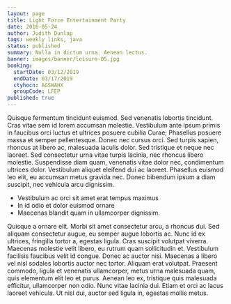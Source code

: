 ```yaml
---
layout: page
title: Light Force Entertainment Party
date: 2016-05-24
author: Judith Dunlap
tags: weekly links, java
status: published
summary: Nulla in dictum urna. Aenean lectus.
banner: images/banner/leisure-05.jpg
booking:
  startDate: 03/12/2019
  endDate: 03/17/2019
  ctyhocn: AGSWAHX
  groupCode: LFEP
published: true
---
```

Quisque fermentum tincidunt euismod. Sed venenatis lobortis tincidunt. Cras vitae sem id lorem accumsan molestie. Vestibulum ante ipsum primis in faucibus orci luctus et ultrices posuere cubilia Curae; Phasellus posuere massa et semper pellentesque. Donec nec cursus orci. Sed turpis sapien, rhoncus at libero ac, malesuada iaculis dolor. Sed tristique et neque nec laoreet. Sed consectetur urna vitae turpis lacinia, nec rhoncus libero molestie. Suspendisse diam quam, venenatis vitae dolor nec, condimentum ultrices dolor. Vestibulum aliquet eleifend dui ac laoreet. Phasellus euismod leo elit, eu accumsan metus gravida nec. Donec bibendum ipsum a diam suscipit, nec vehicula arcu dignissim.

* Vestibulum ac orci sit amet erat tempus maximus
* In id odio et dolor euismod ornare
* Maecenas blandit quam in ullamcorper dignissim.

Quisque a ornare elit. Morbi sit amet consectetur arcu, a rhoncus dui. Sed aliquam consectetur augue, eu semper augue lobortis ac. Nunc id ex ultrices, fringilla tortor a, egestas ligula. Cras suscipit volutpat viverra. Maecenas molestie velit libero, eu rutrum quam sollicitudin et. Vestibulum facilisis faucibus velit id congue. Donec ac auctor nisi. Maecenas a libero vel nisl sodales lobortis auctor nec tortor. Aliquam erat volutpat. Praesent commodo, ligula et venenatis ullamcorper, metus urna malesuada quam, quis elementum elit leo et purus. Aenean leo ex, tristique quis malesuada efficitur, ullamcorper non odio. Nunc vitae lacinia dui. Etiam et orci ac lacus laoreet vehicula. Ut nisl dui, auctor sed ligula in, egestas mollis metus.
